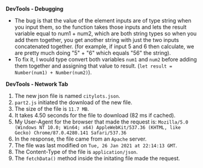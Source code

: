**DevTools - Debugging**
- The bug is that the value of the element inputs are of type string when you input them, so the function takes those inputs and lets the result variable equal to num1 + num2, which are both string types so when you add them together, you get another string with just the two inputs concatenated together. (for example, if input 5 and 6 then calculate, we are pretty much doing "5" + "6" which equals "56" the string).
- To fix it, I would type convert both variables `num1` and `num2` before adding them together and assigning that value to result. (`let result = Number(num1) + Number(num2)`).

**DevTools - Network Tab**
1. The new json file is named `citylots.json`.
2. `part2.js` initiated the download of the new file.
3. The size of the file is `11.7 MB`.
4. It takes 4.50 seconds for the file to download (82 ms if cached).
5. My User-Agent for the browser that made the request is: `Mozilla/5.0 (Windows NT 10.0; Win64; x64) AppleWebKit/537.36 (KHTML, like Gecko) Chrome/87.0.4280.141 Safari/537.36`
6. In the response, the file came from an `Apache` server.
7. The file was last modified on `Tue, 26 Jan 2021 at 22:14:13 GMT`.
8. The Content-Type of the file is `application/json`.
9. The `fetchData()` method inside the initating file made the request.